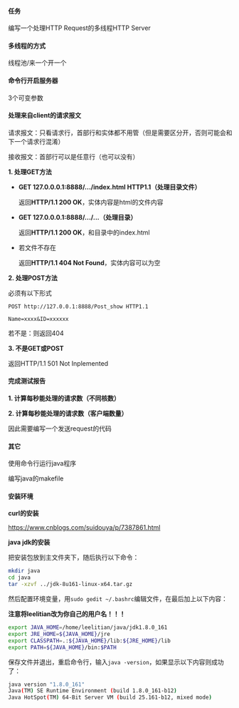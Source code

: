 #### 任务

编写一个处理HTTP Request的多线程HTTP Server

#### 多线程的方式

线程池/来一个开一个

#### 命令行开启服务器

3个可变参数

#### 处理来自client的请求报文

请求报文：只看请求行，首部行和实体都不用管（但是需要区分开，否则可能会和下一个请求行混淆）

接收报文：首部行可以是任意行（也可以没有）

**1. 处理GET方法**

* **GET 127.0.0.0.1:8888/.../index.html HTTP1.1（处理目录文件）**

  返回**HTTP/1.1 200 OK**，实体内容是html的文件内容

* **GET 127.0.0.0.1:8888/.../...（处理目录）**

  返回**HTTP/1.1 200 OK**，和目录中的index.html

* 若文件不存在

  返回**HTTP/1.1 404 Not Found**，实体内容可以为空

**2. 处理POST方法**

必须有以下形式

```
POST http://127.0.0.1:8888/Post_show HTTP1.1

Name=xxxx&ID=xxxxxx
```

若不是：则返回404

**3. 不是GET或POST**

返回HTTP/1.1 501 Not Inplemented

#### 完成测试报告

**1. 计算每秒能处理的请求数（不同核数）**

**2. 计算每秒能处理的请求数（客户端数量）**

因此需要编写一个发送request的代码

#### 其它

使用命令行运行java程序

编写java的makefile

#### 安装环境

**curl的安装**

https://www.cnblogs.com/suidouya/p/7387861.html

**java jdk的安装**

把安装包放到主文件夹下，随后执行以下命令：

```bash
mkdir java
cd java
tar -xzvf ../jdk-8u161-linux-x64.tar.gz
```

然后配置环境变量，用`sudo gedit ~/.bashrc`编辑文件，在最后加上以下内容：

**注意将leelitian改为你自己的用户名！！！**

```bash
export JAVA_HOME=/home/leelitian/java/jdk1.8.0_161  
export JRE_HOME=${JAVA_HOME}/jre  
export CLASSPATH=.:${JAVA_HOME}/lib:${JRE_HOME}/lib  
export PATH=${JAVA_HOME}/bin:$PATH
```

保存文件并退出，重启命令行，输入`java -version`，如果显示以下内容则成功了：

```bash
java version "1.8.0_161"
Java(TM) SE Runtime Environment (build 1.8.0_161-b12)
Java HotSpot(TM) 64-Bit Server VM (build 25.161-b12, mixed mode)
```

